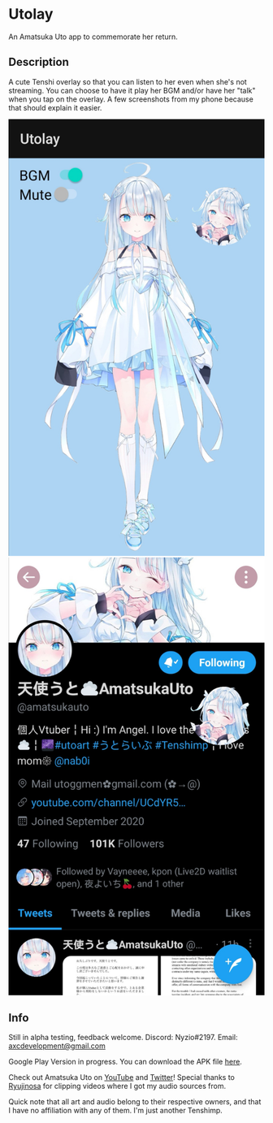 # Utolay
 An Amatsuka Uto app to commemorate her return.
 
 ## Description
 
 A cute Tenshi overlay so that you can listen to her even when she's not streaming.
 You can choose to have it play her BGM and/or have her "talk" when you tap on the overlay.
 A few screenshots from my phone because that should explain it easier.
 
 ![MainScreen](https://github.com/alandaboi/Utolay/blob/main/images/Main%20Screen.jpg?raw=true)
 ![InAction](https://github.com/alandaboi/Utolay/blob/main/images/In%20Action.jpg?raw=true)
 
 
 ## Info
 Still in alpha testing, feedback welcome.
 Discord: Nyzio#2197.
 Email: axcdevelopment@gmail.com
 
 Google Play Version in progress.
 You can download the APK file [here](https://github.com/alandaboi/Utolay/blob/main/app/release/Utolay.apk?raw=true).
 
 Check out Amatsuka Uto on [YouTube](https://www.youtube.com/c/%E5%A4%A9%E4%BD%BF%E3%81%86%E3%81%A8AmatsukaUto) and [Twitter](https://twitter.com/amatsukauto)!
 Special thanks to [Ryujinosa](https://www.youtube.com/channel/UCZQusTUyDKZTEhILHkKsvMw) for clipping videos where I got my audio sources from.
 
 Quick note that all art and audio belong to their respective owners, and that I have no affiliation with any of them. I'm just another Tenshimp.
 
 
